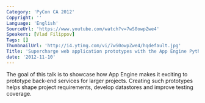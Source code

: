 ```yaml
---
Category: 'PyCon CA 2012'
Copyright: ''
Language: 'English'
SourceUrl: 'https://www.youtube.com/watch?v=7wS0owpZwe4'
Speakers: [Vlad Filippov]
Tags: []
ThumbnailUrl: 'http://i4.ytimg.com/vi/7wS0owpZwe4/hqdefault.jpg'
Title: 'Supercharge web application prototypes with the App Engine Python SDK'
date: '2012-11-10'
---
```

The goal of this talk is to showcase how App Engine makes it exciting to
prototype back-end services for larger projects. Creating such prototypes
helps shape project requirements, develop datastores and improve testing
coverage.

